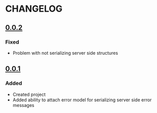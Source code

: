 # CHANGELOG

<!-- TEMPLATE OF NEW VERSION -->

<!-- 
## [VERSION](https://github.com/acacode/kinka-serializy/releases/tag/VERSION)

### Changed
### Fixed
### Added
### Removed
 -->


## [0.0.2](https://github.com/acacode/kinka-serializy/releases/tag/0.0.2)

### Fixed
- Problem with not serializing server side structures

## [0.0.1](https://github.com/acacode/kinka-serializy/releases/tag/0.0.1)

### Added  
- Created project  
- Added ability to attach error model for serializing server side error messages
